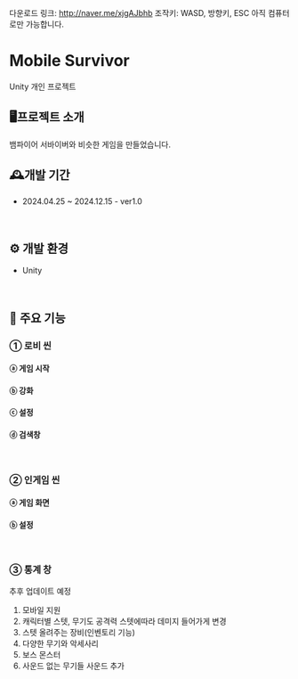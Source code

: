 다운로드 링크: <http://naver.me/xjgAJbhb>
조작키: WASD, 방향키, ESC
아직 컴퓨터로만 가능합니다.

# Mobile Survivor
Unity 개인 프로젝트
<br>

## 🖥프로젝트 소개
뱀파이어 서바이버와 비슷한 게임을 만들었습니다.
<br>

## 🕰개발 기간
- 2024.04.25 ~ 2024.12.15 - ver1.0
<br>

## ⚙ 개발 환경
- Unity
<br>

## 📌 주요 기능
### ① 로비 씬

#### ⓐ 게임 시작

#### ⓑ 강화

#### ⓒ 설정

#### ⓓ 검색창
<br>

### ② 인게임 씬

#### ⓐ 게임 화면

#### ⓑ 설정
<br>

### ③ 통계 창


추후 업데이트 예정
1. 모바일 지원
2. 캐릭터별 스텟, 무기도 공격력 스텟에따라 데미지 들어가게 변경
3. 스텟 올려주는 장비(인벤토리 기능)
4. 다양한 무기와 악세사리
6. 보스 몬스터
7. 사운드 없는 무기들 사운드 추가
